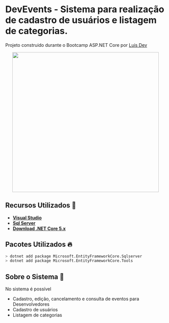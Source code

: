 # DevEvents - Sistema para realização  de cadastro de usuários  e listagem de categorias.

Projeto construido durante o Bootcamp ASP.NET Core por [Luis Dev](https://www.linkedin.com/in/luisdeol/)
<p align="center">
    <img width="460" height="440" src="https://user-images.githubusercontent.com/58376382/106148375-bfa14b80-6157-11eb-8c4e-bad35e2547b3.jpg"/>
</p>



## Recursos Utilizados 🚀
* **[Visual Studio](https://visualstudio.microsoft.com/pt-br/)**
* **[Sql Server](https://www.microsoft.com/pt-br/sql-server/sql-server-downloads)**
* **[Download .NET Core 5.x](https://dotnet.microsoft.com/download/dotnet/5.0)**

## Pacotes Utilizados 🔥
```bash
> dotnet add package Microsoft.EntityFrameworkCore.Sqlserver
> dotnet add package Microsoft.EntityFrameworkCore.Tools
```

## Sobre o Sistema 📘
No sistema é possível 
*  Cadastro, edição, cancelamento e consulta de eventos para Desenvolvedores
*  Cadastro de usuários
*  Listagem de categorias
